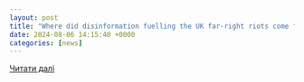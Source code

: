 ```yaml
---
layout: post
title: "Where did disinformation fuelling the UK far-right riots come from? | Al Jazeera Newsfeed"
date: 2024-08-06 14:15:40 +0000
categories: [news]
---
```


[Читати далі](https://www.youtube.com/watch?v=PGtyCODt_l4)
